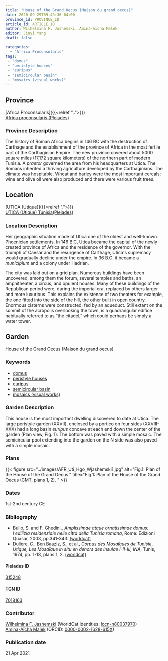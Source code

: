 ```yaml
---
title: "House of the Grand Oecus (Maison du grand oecus)"
date: 2020-09-29T09:49:36-04:00
province_id: PROVINCE_ID
article_id: ARTICLE_ID
author: Wilhelmina F. Jashemski, Amina-Aïcha Malek
editor: Jinyi Yang
draft: false

categories:
  - "Africa Proconsularis"
tags:
 - "domus"
 - "peristyle houses"
 - "euripus"
 - "semicircular basin"
 - "mosaics (visual works)"
---
```


## Province
[Africa Proconsularis]({{<relref "..">}}) \
[Africa proconsularis (Pleiades)](https://pleiades.stoa.org/places/991341)

### Province Description
The history of Roman Africa begins in 146 BC with the destruction of Carthage and the establishment of the province of Africa in the most fertile part of the Carthaginian Empire.  The new province covered about 5000 square miles (17,172 square kilometers) of the northern part of modern Tunisia.  A *praetor* governed the area from his headquarters at Utica.  The Romans inherited a thriving agriculture developed by the Carthaginians.  The climate was hospitable.  Wheat and barley were the most important cereals; wine and olive oil were also produced and there were various fruit trees.
<!-- DESCRIPTION -->


## Location

[UTICA (Utique)]({{<relref ".">}}) \
[UTICA (Utique) Tunisia(Pleiades)](https://pleiades.stoa.org/places/315247)

### Location Description
Her geographic situation made of Utica one of the oldest and well-known Phoenician settlements. In 146 B.C, Utica became the capital of the newly created province of Africa and the residence of the governor. With the triumph of Caesar and the resurgence of Carthage, Utica's supremacy would gradually decline under the empire. In 36 B.C. it became a *municipium* and a colony under Hadrian.

The city was laid out on a grid plan. Numerous buildings have been uncovered, among them the forum, several temples and baths, an amphitheater, a circus, and opulent houses. Many of these buildings of the Republican period were, during the imperial era, replaced by others larger and more luxurious. This explains the existence of two theaters for example, the one fitted into the side of the hill, the other built in open country. Enormous cisterns were constructed, fed by an aqueduct. Still extant on the summit of the acropolis overlooking the town, is a quadrangular edifice habitually referred to as “the citadel,” which could perhaps be simply a water tower.

<!--## Sublocation-->

<!--
[AREA WITHIN LOCATION, LIKE “PALATINE HILL”](GEOREFERENCE LINK)
A sublocation is any area larger than an individual garden, but located within a location. I would always try to include a link to a controlled vocabulary here if possible. This ID may well be different from the Garden ID, e.g., Pompeii versus a Garden in one of the houses which has its own Pleiades ID.
-->

<!--### Sublocation Description-->

<!-- DESCRIPTION -->

## Garden

House of the Grand Oecus (Maison du grand oecus)

### Keywords

- [domus](http://vocab.getty.edu/page/aat/300005506)
- [peristyle houses](http://vocab.getty.edu/page/aat/300005452)
- [euripus](#)
- [semicircular basin](#)
- [mosaics (visual works)](http://vocab.getty.edu/page/aat/300015342)


### Garden Description

This house is the most important dwelling discovered to date at Utica. The large peristyle garden (XXVII), enclosed by a portico on four sides (XXVIII-XXX) had a long basin *euripus* concave at each end down the center of the garden (Plan view, Fig. 1). The bottom was paved with a simple mosaic. The semicircular pool extending into the garden on the N side was also paved with a simple mosaic.




<!--### Maps-->

### Plans
{{< figure src="../images/AFR_Uti_Hgo_Wjashemski1.jpg" alt="Fig.1: Plan of the House of the Grand Oecus." title="Fig.1: Plan of the House of the Grand Oecus (CMT, plans 1, 2). " >}}

<!--### Images-->



### Dates

1st-2nd century CE

### Bibliography
* Bullo, S. and F. Ghedini,. *Amplissimae atque ornatissimae domus: l'edilizia residenziale nelle città della Tunisia romana*, Rome: Edizioni Quasar, 2003, pp.341-343. [(worldcat)](http://www.worldcat.org/oclc/989088620)
* Dulière, C., Ben Baaziz, S., et al., *Corpus des Mosaïques de Tunisie*, *Utique, Les Mosaïque in situ en dehors des insulae I-II-III, INA*, Tunis, 1974, pp. 1-18, plans 1, 2. [(worldcat)](http://www.worldcat.org/oclc/905773599)


<!--#### Periodo ID-->

<!-- [PERIODO_ID](https://pleiades.stoa.org/places/PLEIADES_ID) -->

#### Pleiades ID

[315248](https://pleiades.stoa.org/places/315248)

#### TGN ID

[7018163](http://vocab.getty.edu/page/tgn/7018163)

### Contributor

[Wilhelmina F. Jashemski](https://lib.guides.umd.edu/c.php?g=326514&p=2193250) (WorldCat Identities: [lccn-n80037970](http://worldcat.org/identities/lccn-n80037970/)) \
[Amina-Aïcha Malek](link) (ORCID: [0000-0002-1628-615X](https://orcid.org/0000-0002-1628-615X))
### Publication date


21 Apr 2021

